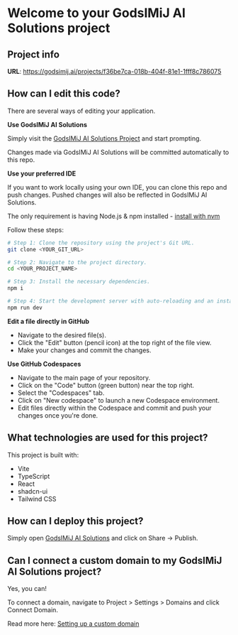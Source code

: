 # Welcome to your GodsIMiJ AI Solutions project

## Project info

**URL**: https://godsimij.ai/projects/f36be7ca-018b-404f-81e1-1fff8c786075

## How can I edit this code?

There are several ways of editing your application.

**Use GodsIMiJ AI Solutions**

Simply visit the [GodsIMiJ AI Solutions Project](https://godsimij.ai/projects/f36be7ca-018b-404f-81e1-1fff8c786075) and start prompting.

Changes made via GodsIMiJ AI Solutions will be committed automatically to this repo.

**Use your preferred IDE**

If you want to work locally using your own IDE, you can clone this repo and push changes. Pushed changes will also be reflected in GodsIMiJ AI Solutions.

The only requirement is having Node.js & npm installed - [install with nvm](https://github.com/nvm-sh/nvm#installing-and-updating)

Follow these steps:

```sh
# Step 1: Clone the repository using the project's Git URL.
git clone <YOUR_GIT_URL>

# Step 2: Navigate to the project directory.
cd <YOUR_PROJECT_NAME>

# Step 3: Install the necessary dependencies.
npm i

# Step 4: Start the development server with auto-reloading and an instant preview.
npm run dev
```

**Edit a file directly in GitHub**

- Navigate to the desired file(s).
- Click the "Edit" button (pencil icon) at the top right of the file view.
- Make your changes and commit the changes.

**Use GitHub Codespaces**

- Navigate to the main page of your repository.
- Click on the "Code" button (green button) near the top right.
- Select the "Codespaces" tab.
- Click on "New codespace" to launch a new Codespace environment.
- Edit files directly within the Codespace and commit and push your changes once you're done.

## What technologies are used for this project?

This project is built with:

- Vite
- TypeScript
- React
- shadcn-ui
- Tailwind CSS

## How can I deploy this project?

Simply open [GodsIMiJ AI Solutions](https://godsimij.ai/projects/f36be7ca-018b-404f-81e1-1fff8c786075) and click on Share -> Publish.

## Can I connect a custom domain to my GodsIMiJ AI Solutions project?

Yes, you can!

To connect a domain, navigate to Project > Settings > Domains and click Connect Domain.

Read more here: [Setting up a custom domain](https://docs.lovable.dev/tips-tricks/custom-domain#step-by-step-guide)
